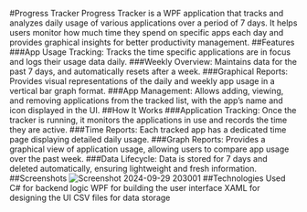 #Progress Tracker
Progress Tracker is a WPF application that tracks and analyzes daily usage of various applications over a period of 7 days. It helps users monitor how much time they spend on specific apps each day and provides graphical insights for better productivity management.
##Features
###App Usage Tracking: Tracks the time specific applications are in focus and logs their usage data daily.
###Weekly Overview: Maintains data for the past 7 days, and automatically resets after a week.
###Graphical Reports: Provides visual representations of the daily and weekly app usage in a vertical bar graph format.
###App Management: Allows adding, viewing, and removing applications from the tracked list, with the app’s name and icon displayed in the UI.
##How It Works
###Application Tracking: Once the tracker is running, it monitors the applications in use and records the time they are active.
###Time Reports: Each tracked app has a dedicated time page displaying detailed daily usage.
###Graph Reports: Provides a graphical view of application usage, allowing users to compare app usage over the past week.
###Data Lifecycle: Data is stored for 7 days and deleted automatically, ensuring lightweight and fresh information.
##Screenshots
![Screenshot 2024-09-29 203001](https://github.com/user-attachments/assets/1ed0f809-de05-48f0-93d7-e8efaff2a2f4)
##Technologies Used
C# for backend logic
WPF for building the user interface
XAML for designing the UI
CSV files for data storage
